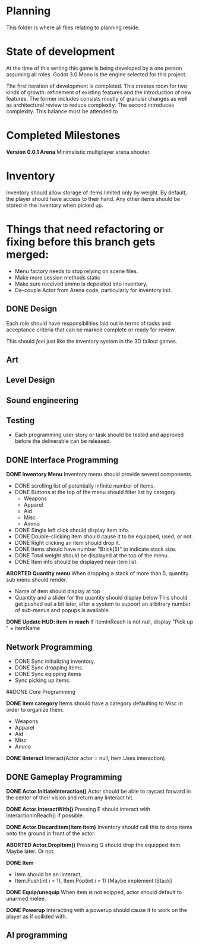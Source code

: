# Planning

This folder is where all files relating to planning reside.

# State of development

At the time of this writing this game is being developed by a
one person assuming all roles. Godot 3.0 Mono is the engine selected 
for this project.

The first iteration of development is completed. This creates room for
two kinds of growth: refinement of existing features and the introduction
of new features. The former includes consists mostly of granular changes
as well as architectural review to reduce complexity. The second introduces
complexity. This balance must be attended to 


# Completed Milestones

**Version 0.0.1 Arena**
Minimalistic multiplayer arena shooter.

# Inventory
Inventory should allow storage of items limited only by weight.
By default, the player should have access to their hand. Any other items
should be stored in the inventory when picked up.

# Things that need refactoring or fixing before this branch gets merged:
- Menu factory needs to stop relying on scene files.
- Make more session methods static
- Make sure received ammo is deposited into inventory.
- De-couple Actor from Arena code, particularly for inventory init.


## DONE Design
Each role should have responsibilities laid out in terms of tasks and acceptance
criteria that can be marked complete or ready for review.

This should *feel* just like the inventory system in the 3D fallout games.

## Art

## Level Design

## Sound engineering

## Testing
- Each programming user story or task should be tested and approved before
the deliverable can be released.

## DONE Interface Programming

**DONE Inventory Menu**
Inventory menu should provide several components.

- DONE scrolling list of potentially infinite number of items.
- DONE Buttons at the top of the menu should filter list by category.
	- Weapons
	- Apparel
	- Aid
	- Misc
	- Ammo
- DONE Single left click should display item info.
- DONE Double-clicking item should cause it to be equipped, used, or not.
- DONE Right clicking an item should drop it.
- DONE Items should have number "Brick(5)" to indicate stack size.
- DONE Total weight should be displayed at the top of the menu.
- DONE Item info should be displayed near item list.

**ABORTED Quantity menu**
When dropping a stack of more than 5, quantity sub menu should render.

- Name of item should display at top
- Quantity and a slider for the quantity should display below
This should get pushed out a bit later, after a system to support an
arbitrary number of sub-menus and popups is available.

**DONE Update HUD: item in reach**
If ItemInReach is not null, display "Pick up " + itemName

## Network Programming

- DONE Sync initializing inventory.
- DONE Sync dropping items.
- DONE Sync eqipping items
- Sync picking up items.


##DONE Core Programming

**DONE Item category**
Items should have a category defaulting to Misc in order to organize them.
- Weapons
- Apparel
- Aid
- Misc
- Ammo

**DONE IInteract**
Interact(Actor actor = null, Item.Uses interaction)


## DONE Gameplay Programming

**DONE Actor.InitiateInteraction()**
Actor should be able to raycast forward in the center of their vision and return any Iinteract hit. 

**DONE Actor.InteractWith()**
Pressing E should interact with InteractionInReach() if possible.

**DONE Actor.DiscardItem(Item item)**
Inventory should call this to drop items onto the ground in front of the actor.

**ABORTED Actor.DropItem()**
Pressing Q should drop the equipped item.
Maybe later. Or not.

**DONE Item**
- Item should be an Iinteract, 
- Item.Push(int i = 1), Item.Pop(int i = 1) [Maybe implement IStack]

**DONE Equip/unequip**
When item is not eqipped, actor should default to unarmed melee.

**DONE Powerup**
Interacting with a powerup should cause it to work on the player as if collided with.

## AI programming
